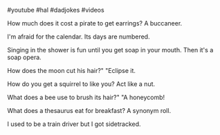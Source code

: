 #youtube #hal #dadjokes #videos 

How much does it cost a pirate to get earrings?
A buccaneer.

I'm afraid for the calendar. Its days are numbered.

Singing in the shower is fun until you get soap in your mouth. Then it's a soap opera.

How does the moon cut his hair?" "Eclipse it.

How do you get a squirrel to like you? Act like a nut. 

What does a bee use to brush its hair?" "A honeycomb!

What does a thesaurus eat for breakfast? A synonym roll.

I used to be a train driver but I got sidetracked.


